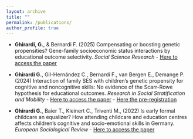 ```yaml
---
layout: archive
title: ""
permalink: /publications/
author_profile: true
---
```



- **Ghirardi, G.**, & Bernardi F. (2025) Compensating or boosting genetic propensities? Gene-family socioeconomic status interactions by educational outcome selectivity. _Social Science Research_ - [Here to access the paper](https://www.sciencedirect.com/science/article/pii/S0049089X25000353)


- **Ghirardi G.**,  Gil-Hernández C., Bernardi F., van Bergen E., Demange P. (2024)
Interaction of family SES with children’s genetic propensity for cognitive and noncognitive skills: No evidence of the Scarr-Rowe hypothesis for educational outcomes. _Research in Social Stratification and Mobility_ - [Here to access the paper](https://www.sciencedirect.com/science/article/pii/S0276562424000738?ref=cra_js_challenge&fr=RR-1) -  [Here the pre-registration](https://archive.org/details/osf-registrations-g68x9-v1)

- **Ghirardi G.**, Baier T., Kleinert C., Triventi M., (2022) Is early formal childcare an equalizer?
How attending childcare and education centres affects children’s cognitive and socio-emotional skills in Germany. _European Sociological Review_ - [Here to access the paper](https://academic.oup.com/esr/advance-article-abstract/doi/10.1093/esr/jcac048/6786025?redirectedFrom=fulltext&login=true)


